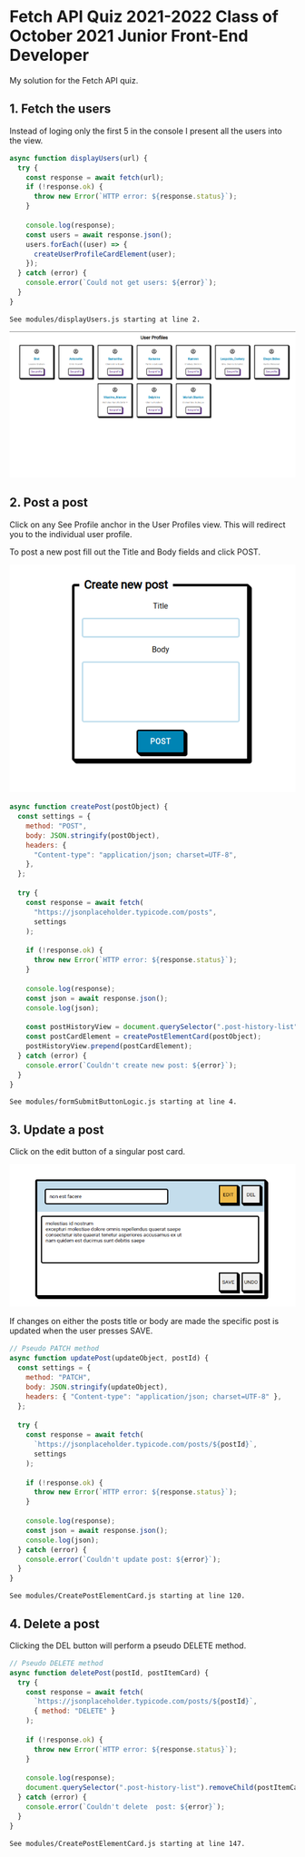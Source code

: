 # Fetch API Quiz 2021-2022 Class of October 2021 Junior Front-End Developer

My solution for the Fetch API quiz.

## 1. Fetch the users

Instead of loging only the first 5 in the console I present all the users into the view.

```javascript
async function displayUsers(url) {
  try {
    const response = await fetch(url);
    if (!response.ok) {
      throw new Error(`HTTP error: ${response.status}`);
    }

    console.log(response);
    const users = await response.json();
    users.forEach((user) => {
      createUserProfileCardElement(user);
    });
  } catch (error) {
    console.error(`Could not get users: ${error}`);
  }
}
```

    See modules/displayUsers.js starting at line 2.

<img src="./readme-img/index.png">

## 2. Post a post

Click on any See Profile anchor in the User Profiles view. This will redirect you to the individual user profile.

To post a new post fill out the Title and Body fields and click POST.

<img src="./readme-img/create-new-post.png">

```javascript
async function createPost(postObject) {
  const settings = {
    method: "POST",
    body: JSON.stringify(postObject),
    headers: {
      "Content-type": "application/json; charset=UTF-8",
    },
  };

  try {
    const response = await fetch(
      "https://jsonplaceholder.typicode.com/posts",
      settings
    );

    if (!response.ok) {
      throw new Error(`HTTP error: ${response.status}`);
    }

    console.log(response);
    const json = await response.json();
    console.log(json);

    const postHistoryView = document.querySelector(".post-history-list");
    const postCardElement = createPostElementCard(postObject);
    postHistoryView.prepend(postCardElement);
  } catch (error) {
    console.error(`Couldn't create new post: ${error}`);
  }
}
```

    See modules/formSubmitButtonLogic.js starting at line 4.

## 3. Update a post

Click on the edit button of a singular post card.

<img src="./readme-img/edit-post.png">

If changes on either the posts title or body are made the specific post is updated when the user presses SAVE.

```javascript
// Pseudo PATCH method
async function updatePost(updateObject, postId) {
  const settings = {
    method: "PATCH",
    body: JSON.stringify(updateObject),
    headers: { "Content-type": "application/json; charset=UTF-8" },
  };

  try {
    const response = await fetch(
      `https://jsonplaceholder.typicode.com/posts/${postId}`,
      settings
    );

    if (!response.ok) {
      throw new Error(`HTTP error: ${response.status}`);
    }

    console.log(response);
    const json = await response.json();
    console.log(json);
  } catch (error) {
    console.error(`Couldn't update post: ${error}`);
  }
}
```

    See modules/CreatePostElementCard.js starting at line 120.

## 4. Delete a post

Clicking the DEL button will perform a pseudo DELETE method.

```javascript
// Pseudo DELETE method
async function deletePost(postId, postItemCard) {
  try {
    const response = await fetch(
      `https://jsonplaceholder.typicode.com/posts/${postId}`,
      { method: "DELETE" }
    );

    if (!response.ok) {
      throw new Error(`HTTP error: ${response.status}`);
    }

    console.log(response);
    document.querySelector(".post-history-list").removeChild(postItemCard);
  } catch (error) {
    console.error(`Couldn't delete  post: ${error}`);
  }
}
```

    See modules/CreatePostElementCard.js starting at line 147.
